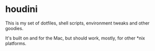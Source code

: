 houdini
===========

This is my set of dotfiles, shell scripts, environment tweaks and other goodies.

It's built on and for the Mac, but should work, mostly, for other *nix platforms.

